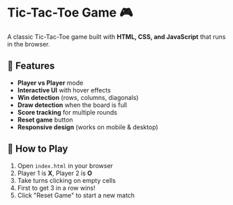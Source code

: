 # Tic-Tac-Toe Game 🎮

A classic Tic-Tac-Toe game built with **HTML, CSS, and JavaScript** that runs in the browser.



## 🌟 Features
- **Player vs Player** mode
- **Interactive UI** with hover effects
- **Win detection** (rows, columns, diagonals)
- **Draw detection** when the board is full
- **Score tracking** for multiple rounds
- **Reset game** button
- **Responsive design** (works on mobile & desktop)

## 🚀 How to Play
1. Open `index.html` in your browser
2. Player 1 is **X**, Player 2 is **O**
3. Take turns clicking on empty cells
4. First to get 3 in a row wins!
5. Click "Reset Game" to start a new match


